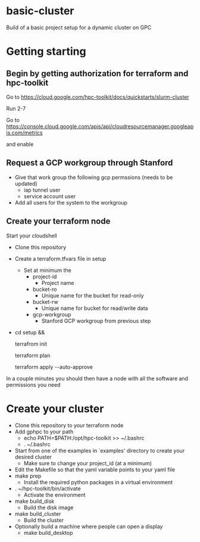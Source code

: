 # basic-cluster
Build of a basic project setup for a dynamic cluster on GPC

# Getting starting

## Begin by getting authorization for terraform and hpc-toolkit

Go to https://cloud.google.com/hpc-toolkit/docs/quickstarts/slurm-cluster

Run 2-7

Go to https://console.cloud.google.com/apis/api/cloudresourcemanager.googleapis.com/metrics

and enable

## Request a GCP workgroup through Stanford
  
  - Give that work group the following gcp permssions (needs to be updated)
    - iap tunnel user
    - service account user
  - Add all users for the system to the workgroup


## Create your terraform node

Start your cloudshell

- Clone this repository

- Create a terraform.tfvars file in setup

  - Set at minimum the 
    - project-id
      - Project name
    - bucket-ro
      - Unique name for the bucket for read-only
    - bucket-rw
      - Unique name for bucket for read/write data
    - gcp-workgroup
      - Stanford GCP workgroup from previous step
- cd setup &&

    terrafrom init

    terraform plan 
    
    terraform apply --auto-approve
    
 In a couple minutes you should then have a node with all the software and permissions you need
 
# Create your cluster 

- Clone this repository to your terraform node
- Add gphpc to your path
  - echo PATH=$PATH:/opt/hpc-toolkit >> ~/.bashrc
  - . ~/.bashrc
- Start from one of the examples in `examples' directory to create your desired cluster
   - Make sure to change your project_id (at a minimum)
- Edit the Makefile so that the yaml variable points to your yaml file
- make prep
  - Install the required python packages in a virtual environment
- . ~/hpc-toolkit/bin/activate
  - Activate the environment
- make build_disk
  - Build the disk image
- make build_cluster
  - Build the cluster
- Optionally build a machine where people can open a display 
  - make build_desktop
